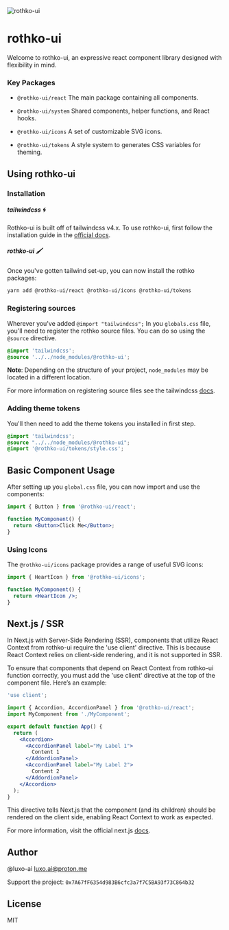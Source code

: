 <img src="../../assets/logo.png" alt="rothko-ui"/>

# rothko-ui

Welcome to rothko-ui, an expressive react component library designed with flexibility in mind.

### Key Packages

- `@rothko-ui/react` The main package containing all components.

- `@rothko-ui/system` Shared components, helper functions, and React hooks.

- `@rothko-ui/icons` A set of customizable SVG icons.

- `@rothko-ui/tokens` A style system to generates CSS variables for theming.

## Using rothko-ui

### Installation

##### tailwindcss 🌀

Rothko-ui is built off of tailwindcss v4.x. To use rothko-ui, first follow the installation guide in the [official docs](https://tailwindcss.com/docs/installation/using-vite).

##### rothko-ui 🖌️

Once you've gotten tailwind set-up, you can now install the rothko packages:

```bash
yarn add @rothko-ui/react @rothko-ui/icons @rothko-ui/tokens
```

### Registering sources

Wherever you've added `@import "tailwindcss";`
In you `globals.css` file, you'll need to register the rothko source files. You can do so using the `@source` directive.

```css
@import 'tailwindcss';
@source '../../node_modules/@rothko-ui';
```

**Note**: Depending on the structure of your project, `node_modules` may be located in a different location.

For more information on registering source files see the tailwindcss [docs](https://tailwindcss.com/docs/detecting-classes-in-source-files#explicitly-registering-sources).

### Adding theme tokens

You'll then need to add the theme tokens you installed in first step.

```css
@import 'tailwindcss';
@source "../../node_modules/@rothko-ui";
@import '@rothko-ui/tokens/style.css';
```

## Basic Component Usage

After setting up you `global.css` file, you can now import and use the components:

```jsx
import { Button } from '@rothko-ui/react';

function MyComponent() {
  return <Button>Click Me</Button>;
}
```

### Using Icons

The `@rothko-ui/icons` package provides a range of useful SVG icons:

```jsx
import { HeartIcon } from '@rothko-ui/icons';

function MyComponent() {
  return <HeartIcon />;
}
```

## Next.js / SSR

In Next.js with Server-Side Rendering (SSR), components that utilize React Context from rothko-ui require the 'use client' directive. This is because React Context relies on client-side rendering, and it is not supported in SSR.

To ensure that components that depend on React Context from rothko-ui function correctly, you must add the 'use client' directive at the top of the component file. Here’s an example:

```jsx
'use client';

import { Accordion, AccordionPanel } from '@rothko-ui/react';
import MyComponent from './MyComponent';

export default function App() {
  return (
    <Accordion>
      <AccordionPanel label="My Label 1">
        Content 1
      </AddordionPanel>
      <AccordionPanel label="My Label 2">
        Content 2
      </AddordionPanel>
    </Accordion>
  );
}
```

This directive tells Next.js that the component (and its children) should be rendered on the client side, enabling React Context to work as expected.

For more information, visit the official next.js [docs](https://nextjs.org/docs/messages/context-in-server-component).

## Author

@luxo-ai <luxo.ai@proton.me>

Support the project: `0x7A67fF6354d983B6cfc3a7f7C5BA93f73C864b32`

## License

MIT
